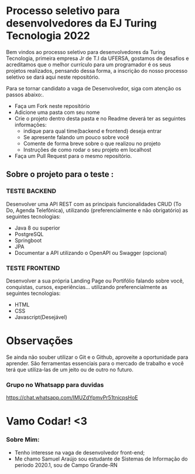 # Processo seletivo para desenvolvedores da EJ Turing Tecnologia 2022

Bem vindos ao processo seletivo para desenvolvedores da Turing Tecnologia, primeira empresa Jr de T.I da UFERSA, gostamos de desafios e acreditamos que  o melhor currículo para um programador é os seus projetos realizados, pensando dessa forma, a inscrição do nosso processo seletivo se dará aqui neste repositório.

Para se tornar candidato a vaga de Desenvolvedor, siga com atenção os passos abaixo:.

 - Faça um Fork neste repositório 
 - Adicione uma pasta com seu nome
 - Crie o projeto dentro desta pasta e no Readme deverá ter as seguintes informações:
    - indique para qual time(backend e frontend) deseja entrar
    - Se apresente falando um pouco sobre você
    - Comente de forma breve sobre o que realizou no projeto
    - Instruções de como rodar o seu projeto em localhost 
 - Faça um Pull Request para o mesmo repositório.
 
## Sobre o projeto para o teste :

### TESTE BACKEND

Desenvolver uma API REST com as principais funcionalidades CRUD (To Do, Agenda
Telefônica), utilizando (preferencialmente e não obrigatório) as seguintes tecnologias:

- Java 8 ou superior
- PostgreSQL
- Springboot
- JPA
- Documentar a API utilizando o OpenAPI ou Swagger (opcional)

### TESTE FRONTEND

Desenvolver a sua própria Landing Page ou Portifólio falando sobre você, conquistas, cursos,
experiências... utilizando preferencialmente as seguintes tecnologias:

- HTML
- CSS
- Javascript(Desejável)
 
# Observações
Se ainda não souber utilizar o Git e o Github, aproveite a oportunidade para aprender. São ferramentas essenciais para o mercado de trabalho e você terá que utiliza-las de um jeito ou de outro no futuro.
### Grupo no Whatsapp para duvidas
https://chat.whatsapp.com/IMUZdYpmvPr51tnicpsHoE

# Vamo Codar! <3

### Sobre Mim:
- Tenho interesse na vaga de desenvolvedor front-end;
- Me chamo Samuel Araújo sou estudante de Sistemas de Informação do periodo 2020.1, sou de Campo Grande-RN   
